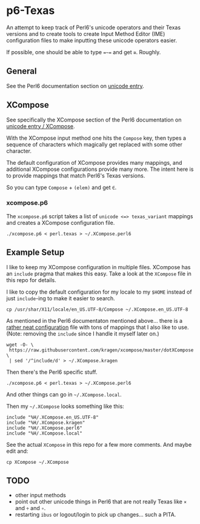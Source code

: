 # p6-Texas

An attempt to keep track of Perl6's unicode operators and their Texas versions
and to create tools to create Input Method Editor (IME) configuration files to
make inputting these unicode operators easier.

If possible, one should be able to type `=~=` and get `≅`. Roughly.

## General

See the Perl6 documentation section on [unicode entry][1].

## XCompose

See specifically the XCompose section of the Perl6 documentation on [unicode entry / XCompose][2].

With the XCompose input method one hits the `Compose` key, then types a
sequence of characters which magically get replaced with some other character.

The default configuration of XCompose provides many mappings, and additional
XCompose configurations provide many more.  The intent here is to provide
mappings that match Perl6's Texas versions.

So you can type `Compose` + `(elem)` and get `∈`.

### xcompose.p6

The `xcompose.p6` script takes a list of `unicode <=> texas_variant` mappings
and creates a XCompose configuration file.

```
./xcompose.p6 < perl.texas > ~/.XCompose.perl6
```

## Example Setup

I like to keep my XCompose configuration in multiple files.  XCompose has
an `include` pragma that makes this easy.  Take a look at the `XCompose` file
in this repo for details.

I like to copy the default configuration for my locale to my `$HOME` instead
of just `include`-ing to make it easier to search.

```
cp /usr/shar/X11/locale/en_US.UTF-8/Compose ~/.XCompose.en_US.UTF-8
```

As mentioned in the Perl6 documentaton mentioned above... there is a [rather
neat configuration][3] file with tons of mappings that I also like to use.
(Note: removing the `include` since I handle it myself later on.)

```
wget -O- \
 https://raw.githubusercontent.com/kragen/xcompose/master/dotXCompose \
 | sed '/^include/d' > ~/.XCompose.kragen
```

Then there's the Perl6 specific stuff.

```
./xcompose.p6 < perl.texas > ~/.XCompose.perl6
```

And other things can go in `~/.XCompose.local`.

Then my `~/.XCompose` looks something like this:

```
include "%H/.XCompose.en_US.UTF-8"
include "%H/.XCompose.kragen"
include "%H/.XCompose.perl6"
include "%H/.XCompose.local"
```

See the actual `XCompose` in this repo for a few more comments. And maybe edit
and:

```
cp XCompose ~/.XCompose
```


## TODO

* other input methods
* point out other unicode things in Perl6 that are not really Texas like `×` and `÷` and `∘`.
* restarting `ibus` or logout/login to pick up changes... such a PITA.

[1]: https://docs.perl6.org/language/unicode_entry
[2]: https://docs.perl6.org/language/unicode_entry#XCompose
[3]: https://github.com/kragen/xcompose


